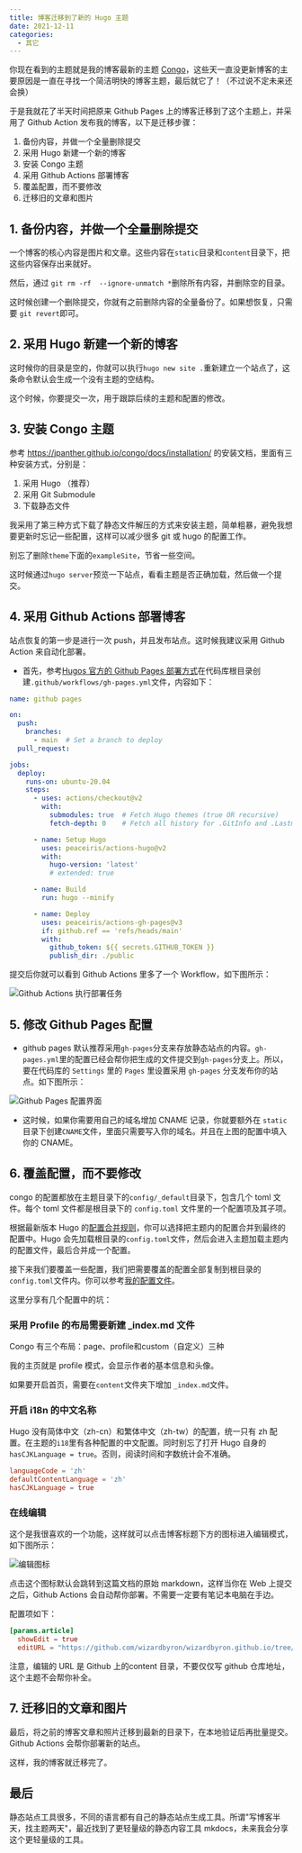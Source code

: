 ```yaml
---
title: 博客迁移到了新的 Hugo 主题
date: 2021-12-11
categories: 
  - 其它
---
```


你现在看到的主题就是我的博客最新的主题 [Congo](https://jpanther.github.io/congo/)，这些天一直没更新博客的主要原因是一直在寻找一个简洁明快的博客主题，最后就它了！（不过说不定未来还会换）

于是我就花了半天时间把原来 Github Pages 上的博客迁移到了这个主题上，并采用了 Github Action 发布我的博客，以下是迁移步骤：

1. 备份内容，并做一个全量删除提交
2. 采用 Hugo 新建一个新的博客
3. 安装 Congo 主题
4. 采用 Github Actions 部署博客
5. 覆盖配置，而不要修改
6. 迁移旧的文章和图片

## 1. 备份内容，并做一个全量删除提交

一个博客的核心内容是图片和文章。这些内容在`static`目录和`content`目录下，把这些内容保存出来就好。

然后，通过 `git rm -rf  --ignore-unmatch *`删除所有内容，并删除空的目录。

这时候创建一个删除提交，你就有之前删除内容的全量备份了。如果想恢复，只需要 `git revert`即可。

## 2. 采用 Hugo 新建一个新的博客

这时候你的目录是空的，你就可以执行`hugo new site .`重新建立一个站点了，这条命令默认会生成一个没有主题的空结构。

这个时候，你要提交一次，用于跟踪后续的主题和配置的修改。

## 3. 安装 Congo 主题

参考 <https://jpanther.github.io/congo/docs/installation/> 的安装文档，里面有三种安装方式，分别是：

1. 采用 Hugo （推荐）
2. 采用 Git Submodule
3. 下载静态文件

我采用了第三种方式下载了静态文件解压的方式来安装主题，简单粗暴，避免我想要更新时忘记一些配置，这样可以减少很多 git 或 hugo 的配置工作。

别忘了删除`theme`下面的`exampleSite`，节省一些空间。

这时候通过`hugo server`预览一下站点，看看主题是否正确加载，然后做一个提交。

## 4. 采用 Github Actions 部署博客

站点恢复的第一步是进行一次 push，并且发布站点。这时候我建议采用 Github Action 来自动化部署。

* 首先，参考[Hugos 官方的 Github Pages 部署方式](https://gohugo.io/hosting-and-deployment/hosting-on-github/)在代码库根目录创建`.github/workflows/gh-pages.yml`文件，内容如下：

``` yaml
name: github pages

on:
  push:
    branches:
      - main  # Set a branch to deploy
  pull_request:

jobs:
  deploy:
    runs-on: ubuntu-20.04
    steps:
      - uses: actions/checkout@v2
        with:
          submodules: true  # Fetch Hugo themes (true OR recursive)
          fetch-depth: 0    # Fetch all history for .GitInfo and .Lastmod

      - name: Setup Hugo
        uses: peaceiris/actions-hugo@v2
        with:
          hugo-version: 'latest'
          # extended: true

      - name: Build
        run: hugo --minify

      - name: Deploy
        uses: peaceiris/actions-gh-pages@v3
        if: github.ref == 'refs/heads/main'
        with:
          github_token: ${{ secrets.GITHUB_TOKEN }}
          publish_dir: ./public
```

提交后你就可以看到 Github Actions 里多了一个 Workflow，如下图所示：

![Github Actions 执行部署任务](/img/post/20211211/gh-actions.png)

## 5. 修改 Github Pages 配置

* github pages 默认推荐采用`gh-pages`分支来存放静态站点的内容。`gh-pages.yml`里的配置已经会帮你把生成的文件提交到`gh-pages`分支上。所以，要在代码库的 `Settings` 里的 `Pages` 里设置采用 `gh-pages` 分支发布你的站点。如下图所示：

![Github Pages 配置界面](/img/post/20211211/gh-pages-settings.png)

* 这时候，如果你需要用自己的域名增加 CNAME 记录，你就要额外在 `static`目录下创建`CNAME`文件，里面只需要写入你的域名。并且在上图的配置中填入你的 CNAME。

## 6. 覆盖配置，而不要修改

congo 的配置都放在主题目录下的`config/_default`目录下，包含几个 toml 文件。每个 toml 文件都是根目录下的 `config.toml` 文件里的一个配置项及其子项。

根据最新版本 Hugo 的[配置合并规则](https://gohugo.io/getting-started/configuration/#merge-configuration-from-themes)，你可以选择把主题内的配置合并到最终的配置中。Hugo 会先加载根目录的`config.toml`文件，然后会进入主题加载主题内的配置文件，最后合并成一个配置。

接下来我们要覆盖一些配置，我们把需要覆盖的配置全部复制到根目录的`config.toml`文件内。你可以参考[我的配置文件](https://github.com/wizardbyron/wizardbyron.github.io/blob/main/config.toml)。

这里分享有几个配置中的坑：

### 采用 Profile 的布局需要新建 _index.md 文件

Congo 有三个布局：page、profile和custom（自定义）三种

我的主页就是 profile 模式，会显示作者的基本信息和头像。

如果要开启首页，需要在`content`文件夹下增加 `_index.md`文件。

### 开启 i18n 的中文名称

Hugo 没有简体中文（zh-cn）和繁体中文（zh-tw）的配置，统一只有 zh 配置。在主题的`i18`里有各种配置的中文配置。同时别忘了打开 Hugo 自身的`hasCJKLanguage = true`。否则，阅读时间和字数统计会不准确。

```toml
languageCode = 'zh'
defaultContentLanguage = 'zh'
hasCJKLanguage = true
```

### 在线编辑

这个是我很喜欢的一个功能，这样就可以点击博客标题下方的图标进入编辑模式，如下图所示：

![编辑图标](/img/post/20211211/edit-icon.png)

点击这个图标默认会跳转到这篇文档的原始 markdown，这样当你在 Web 上提交之后，Github Actions 会自动帮你部署。不需要一定要有笔记本电脑在手边。

配置项如下：

``` toml
[params.article]
  showEdit = true
  editURL = "https://github.com/wizardbyron/wizardbyron.github.io/tree/main/content"
```

注意，编辑的 URL 是 Github 上的content 目录，不要仅仅写 github 仓库地址，这个主题不会帮你补全。

## 7. 迁移旧的文章和图片

最后，将之前的博客文章和照片迁移到最新的目录下，在本地验证后再批量提交。Github Actions 会帮你部署新的站点。

这样，我的博客就迁移完了。

## 最后

静态站点工具很多，不同的语言都有自己的静态站点生成工具。所谓"写博客半天，找主题两天"，最近找到了更轻量级的静态内容工具 mkdocs，未来我会分享这个更轻量级的工具。
